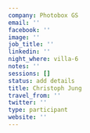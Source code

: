 ```yaml
---
company: Photobox GS
email: ''
facebook: ''
image: ''
job_title: ''
linkedin: ''
night_where: villa-6
notes: ''
sessions: []
status: add details
title: Christoph Jung
travel_from: ''
twitter: ''
type: participant
website: ''
---
```


<!-- put more details about participant here -->